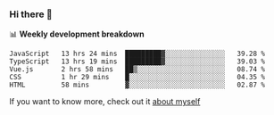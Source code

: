 ### Hi there 👋

<!--
**HondryTravis/HondryTravis** is a ✨ _special_ ✨ repository because its `README.md` (this file) appears on your GitHub profile.

Here are some ideas to get you started:

- 🔭 I’m currently working on ...
- 🌱 I’m currently learning ...
- 👯 I’m looking to collaborate on ...
- 🤔 I’m looking for help with ...
- 💬 Ask me about ...
- 📫 How to reach me: ...
- 😄 Pronouns: ...
- ⚡ Fun fact: ...
-->

<!-- [![travis's github stats](https://github-readme-stats.vercel.app/api?username=HondryTravis)](https://github.com/anuraghazra/github-readme-stats)  -->
<!-- ![travis's github stats](https://github-readme-stats.anuraghazra1.vercel.app/api/top-langs/?username=HondryTravis&theme=nord&layout=compact) -->

📊 **Weekly development breakdown**

<!--START_SECTION:waka-->
```text
JavaScript   13 hrs 24 mins  █████████▓░░░░░░░░░░░░░░░   39.28 % 
TypeScript   13 hrs 19 mins  █████████▓░░░░░░░░░░░░░░░   39.03 % 
Vue.js       2 hrs 58 mins   ██▒░░░░░░░░░░░░░░░░░░░░░░   08.74 % 
CSS          1 hr 29 mins    █░░░░░░░░░░░░░░░░░░░░░░░░   04.35 % 
HTML         58 mins         ▓░░░░░░░░░░░░░░░░░░░░░░░░   02.87 % 
```
<!--END_SECTION:waka-->

If you want to know more, check out it [about myself](https://hondrytravis.github.io/)
